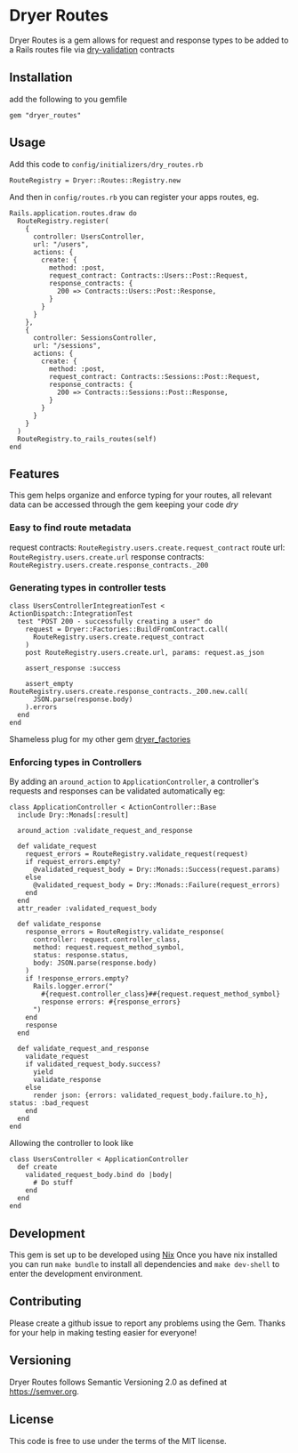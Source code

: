 # Dryer Routes
Dryer Routes is a gem allows for request and response types to be added to a
Rails routes file via [dry-validation](https://dry-rb.org/gems/dry-validation/1.8/) contracts

## Installation
add the following to you gemfile
```
gem "dryer_routes"
```

## Usage
Add this code to `config/initializers/dry_routes.rb`
```
RouteRegistry = Dryer::Routes::Registry.new
```

And then in `config/routes.rb` you can register your apps routes, eg.
```
Rails.application.routes.draw do
  RouteRegistry.register(
    {
      controller: UsersController,
      url: "/users",
      actions: {
        create: {
          method: :post,
          request_contract: Contracts::Users::Post::Request,
          response_contracts: {
            200 => Contracts::Users::Post::Response,
          }
        }
      }
    },
    {
      controller: SessionsController,
      url: "/sessions",
      actions: {
        create: {
          method: :post,
          request_contract: Contracts::Sessions::Post::Request,
          response_contracts: {
            200 => Contracts::Sessions::Post::Response,
          }
        }
      }
    }
  )
  RouteRegistry.to_rails_routes(self)
end
```

## Features
This gem helps organize and enforce typing for your routes, all relevant data
can be accessed through the gem keeping your code *dry*

### Easy to find route metadata
request contracts: `RouteRegistry.users.create.request_contract`
route url: `RouteRegistry.users.create.url`
response contracts: `RouteRegistry.users.create.response_contracts._200`

### Generating types in controller tests
```
class UsersControllerIntegreationTest < ActionDispatch::IntegrationTest
  test "POST 200 - successfully creating a user" do
    request = Dryer::Factories::BuildFromContract.call(
      RouteRegistry.users.create.request_contract
    )
    post RouteRegistry.users.create.url, params: request.as_json

    assert_response :success

    assert_empty RouteRegistry.users.create.response_contracts._200.new.call(
      JSON.parse(response.body)
    ).errors
  end
end
```
Shameless plug for my other gem [dryer_factories](https://github.com/jbernie2/dryer-factories)

### Enforcing types in Controllers
By adding an `around_action` to `ApplicationController`, a controller's requests
and responses can be validated automatically eg:
```
class ApplicationController < ActionController::Base
  include Dry::Monads[:result]

  around_action :validate_request_and_response

  def validate_request
    request_errors = RouteRegistry.validate_request(request)
    if request_errors.empty?
      @validated_request_body = Dry::Monads::Success(request.params)
    else
      @validated_request_body = Dry::Monads::Failure(request_errors)
    end
  end
  attr_reader :validated_request_body

  def validate_response
    response_errors = RouteRegistry.validate_response(
      controller: request.controller_class,
      method: request.request_method_symbol,
      status: response.status,
      body: JSON.parse(response.body)
    )
    if !response_errors.empty?
      Rails.logger.error("
        #{request.controller_class}##{request.request_method_symbol}
        response errors: #{response_errors}
      ")
    end
    response
  end

  def validate_request_and_response
    validate_request
    if validated_request_body.success?
      yield
      validate_response
    else
      render json: {errors: validated_request_body.failure.to_h}, status: :bad_request
    end
  end
end
```

Allowing the controller to look like
```
class UsersController < ApplicationController
  def create
    validated_request_body.bind do |body|
      # Do stuff
    end
  end
end
```

## Development
This gem is set up to be developed using [Nix](https://nixos.org/)
Once you have nix installed you can run
`make bundle`
to install all dependencies and
`make dev-shell`
to enter the development environment.

## Contributing
Please create a github issue to report any problems using the Gem.
Thanks for your help in making testing easier for everyone!

## Versioning
Dryer Routes follows Semantic Versioning 2.0 as defined at https://semver.org.

## License
This code is free to use under the terms of the MIT license.
